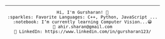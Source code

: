 
 <hr></hr>
<p align="center">
  <samp>
    Hi, I'm Gursharan! 👋 <br>
    :sparkles: Favorite Languages: C++, Python, JavaScript ... <br>
    :notebook: I’m currently learning Computer Vision...😀  <br>
    💌	ahir.sharan@gmail.com <br>
    💼 LinkedIn: https://www.linkedin.com/in/gursharan123/ <br>
  </samp>
</p>


